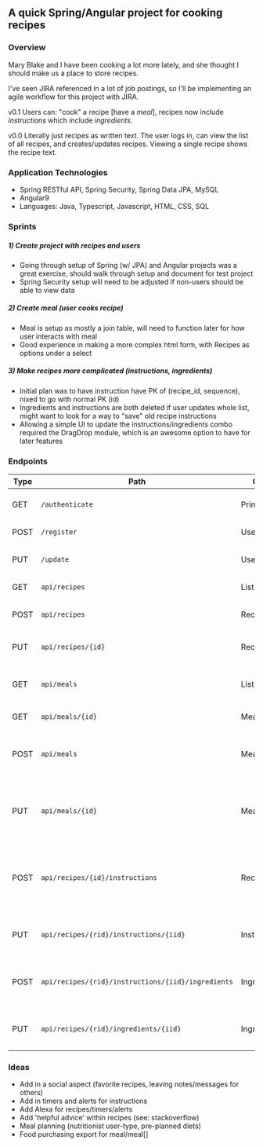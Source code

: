 ## A quick Spring/Angular project for cooking recipes

### Overview

Mary Blake and I have been cooking a lot more lately, and she thought I should make us a place to store recipes.

I've seen JIRA referenced in a lot of job postings, so I'll be implementing an agile workflow for this project with JIRA.

v0.1 Users can:  "cook" a recipe [have a *meal*], recipes now include *instructions* which include *ingredients*.

v0.0 Literally just recipes as written text.  The user logs in, can view the list of all recipes, and creates/updates recipes.  Viewing a single recipe shows the recipe text.

### Application Technologies

* Spring RESTful API, Spring Security, Spring Data JPA, MySQL
* Angular9
* Languages: Java, Typescript, Javascript, HTML, CSS, SQL

### Sprints

##### 1) Create project with recipes and users

* Going through setup of Spring (w/ JPA) and Angular projects was a great exercise, should walk through setup and document for test project
* Spring Security setup will need to be adjusted if non-users should be able to view data

##### 2) Create meal (user cooks recipe)

* Meal is setup as mostly a join table, will need to function later for how user interacts with meal
* Good experience in making a more complex html form, with Recipes as options under a select

##### 3) Make recipes more complicated (instructions, ingredients)

* Initial plan was to have instruction have PK of (recipe_id, sequence), nixed to go with normal PK (id)
* Ingredients and instructions are both deleted if user updates whole list, might want to look for a way to "save" old recipe instructions
* Allowing a simple UI to update the instructions/ingredients combo required the DragDrop module, which is an awesome option to have for later features

### Endpoints
| Type | Path | Object | Details |
|--|--|--|--|
| GET | `/authenticate` | Principal | Logs (pre-existing) user in |
| POST | `/register` | User | Creates new user |
| PUT | `/update` | User | Updates existing user|
| GET | `api/recipes` | List\<Recipe> | Gets list of all recipes |
| POST | `api/recipes` | Recipe | Creates recipe record |
| PUT | `api/recipes/{id}` | Recipe | Updates recipe record |
| GET | `api/meals` | List\<Meal> | Gets list of meals for current user |
| GET | `api/meals/{id}` | Meal | Get meal by id |
| POST | `api/meals` | Meal | Create meal record for current user |
| PUT | `api/meals/{id}` | Meal | Updates meal record, verifying current user |
| POST | `api/recipes/{id}/instructions` | Recipe | Creates new instructions and ingredients within recipe |
| PUT | `api/recipes/{rid}/instructions/{iid}` | Instruction | Updates single instruction record |
| POST | `api/recipes/{rid}/instructions/{iid}/ingredients`| Ingredient | Creates an ingredient and adds to an instruction |
| PUT | `api/recipes/{rid}/ingredients/{iid}` | Ingredient | Updates single ingredient record |

### Ideas

* Add in a social aspect (favorite recipes, leaving notes/messages for others)
* Add in timers and alerts for instructions
* Add Alexa for recipes/timers/alerts
* Add 'helpful advice' within recipes (see: stackoverflow)
* Meal planning (nutritionist user-type, pre-planned diets)
* Food purchasing export for meal/meal[]

